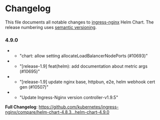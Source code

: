 # Changelog

This file documents all notable changes to [ingress-nginx](https://github.com/kubernetes/ingress-nginx) Helm Chart. The release numbering uses [semantic versioning](http://semver.org).

### 4.9.0

* - "chart: allow setting allocateLoadBalancerNodePorts (#10693)"
* - "[release-1.9] feat(helm): add documentation about metric args (#10695)"
* - "[release-1.9] update nginx base, httpbun, e2e, helm webhook cert gen (#10507)"
* - "Update Ingress-Nginx version controller-v1.9.5"

**Full Changelog**: https://github.com/kubernetes/ingress-nginx/compare/helm-chart-4.8.3...helm-chart-4.9.0
